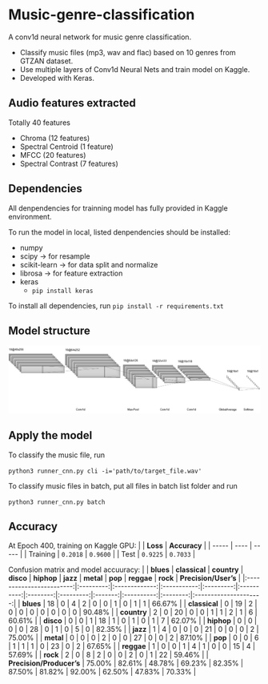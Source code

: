# Music-genre-classification
A conv1d neural network for music genre classification.
- Classify music files (mp3, wav and flac) based on 10 genres from GTZAN dataset.
- Use multiple layers of Conv1d Neural Nets and train model on Kaggle.
- Developed with Keras.

## Audio features extracted
Totally 40 features
- Chroma (12 features)
- Spectral Centroid (1 feature)
- MFCC (20 features)
- Spectral Contrast (7 features)

## Dependencies
All denpendencies for trainning model has fully provided in Kaggle environment. 

To run the model in local, listed denpendencies should be installed:
- numpy
- scipy -> for resample
- scikit-learn -> for data split and normalize
- librosa -> for feature extraction
- keras
    - `pip install keras`

To install all dependencies, run `pip install -r requirements.txt`

## Model structure
![Model](Figure\Model.png)

##  Apply the model
To classify the music file, run

`python3 runner_cnn.py cli -i='path/to/target_file.wav'`

To classify music files in batch, put all files in batch list folder and run

`python3 runner_cnn.py batch`

## Accuracy
At Epoch 400, training on Kaggle GPU:
|  | **Loss**  | **Accuracy** | 
| ----- | ---- | ----- |
| Training   | `0.2018`  | `0.9600` |
| Test | `0.9225`  | `0.7033` |

Confusion matrix and model accuuracy:
|                  | **blues** | **classical** | **country** | **disco** | **hiphop** | **jazz** | **metal** | **pop** | **reggae** | **rock** | **Precision/User’s** |
|:------------------------:|:---------:|:-------------:|:-----------:|:---------:|:----------:|:--------:|:---------:|:-------:|:----------:|:--------:|:---------------------:|
| **blues**                | 18        | 0             | 4           | 2         | 0          | 0        | 1         | 0       | 1          | 1        | 66.67%                |
| **classical**            | 0         | 19            | 2           | 0         | 0          | 0        | 0         | 0       | 0          | 0        | 90.48%                |
| **country**              | 2         | 0             | 20          | 0         | 0          | 1        | 1         | 2       | 1          | 6        | 60.61%                |
| **disco**                | 0         | 0             | 1           | 18        | 1          | 0        | 1         | 0       | 1          | 7        | 62.07%                |
| **hiphop**               | 0         | 0             | 0           | 0         | 28         | 0        | 1         | 0       | 5          | 0        | 82.35%                |
| **jazz**                 | 1         | 4             | 0           | 0         | 0          | 21       | 0         | 0       | 0          | 2        | 75.00%                |
| **metal**                | 0         | 0             | 0           | 2         | 0          | 0        | 27        | 0       | 0          | 2        | 87.10%                |
| **pop**                  | 0         | 0             | 6           | 1         | 1          | 1        | 0         | 23      | 0          | 2        | 67.65%                |
| **reggae**               | 1         | 0             | 0           | 1         | 4          | 1        | 0         | 0       | 15         | 4        | 57.69%                |
| **rock**                 | 2         | 0             | 8           | 2         | 0          | 0        | 2         | 0       | 1          | 22       | 59.46%                |
| **Precision/Producer’s** | 75.00%    | 82.61%        | 48.78%      | 69.23%    | 82.35%     | 87.50%   | 81.82%    | 92.00%  | 62.50%     | 47.83%   | 70.33%                |




